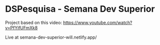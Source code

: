 # DSPesquisa - Semana Dev Superior

Project based on this video: https://www.youtube.com/watch?v=PfYifUFmXk8

Live at semana-dev-superior-will.netlify.app/ 

